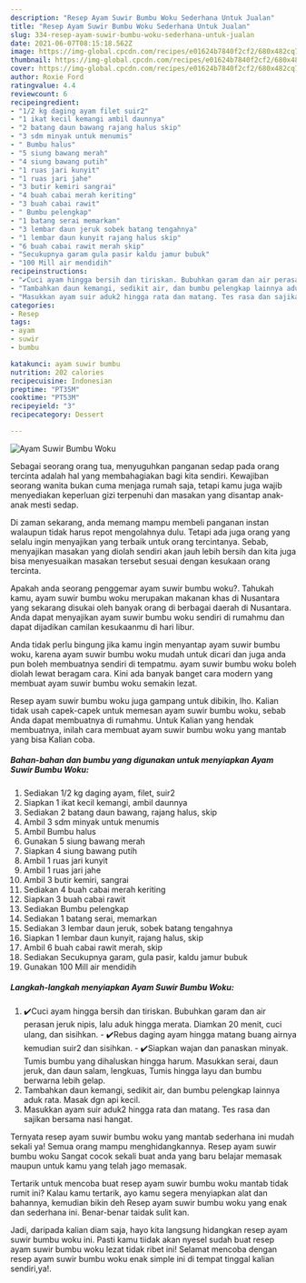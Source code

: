 ```yaml
---
description: "Resep Ayam Suwir Bumbu Woku Sederhana Untuk Jualan"
title: "Resep Ayam Suwir Bumbu Woku Sederhana Untuk Jualan"
slug: 334-resep-ayam-suwir-bumbu-woku-sederhana-untuk-jualan
date: 2021-06-07T08:15:18.562Z
image: https://img-global.cpcdn.com/recipes/e01624b7840f2cf2/680x482cq70/ayam-suwir-bumbu-woku-foto-resep-utama.jpg
thumbnail: https://img-global.cpcdn.com/recipes/e01624b7840f2cf2/680x482cq70/ayam-suwir-bumbu-woku-foto-resep-utama.jpg
cover: https://img-global.cpcdn.com/recipes/e01624b7840f2cf2/680x482cq70/ayam-suwir-bumbu-woku-foto-resep-utama.jpg
author: Roxie Ford
ratingvalue: 4.4
reviewcount: 6
recipeingredient:
- "1/2 kg daging ayam filet suir2"
- "1 ikat kecil kemangi ambil daunnya"
- "2 batang daun bawang rajang halus skip"
- "3 sdm minyak untuk menumis"
- " Bumbu halus"
- "5 siung bawang merah"
- "4 siung bawang putih"
- "1 ruas jari kunyit"
- "1 ruas jari jahe"
- "3 butir kemiri sangrai"
- "4 buah cabai merah keriting"
- "3 buah cabai rawit"
- " Bumbu pelengkap"
- "1 batang serai memarkan"
- "3 lembar daun jeruk sobek batang tengahnya"
- "1 lembar daun kunyit rajang halus skip"
- "6 buah cabai rawit merah skip"
- "Secukupnya garam gula pasir kaldu jamur bubuk"
- "100 Mill air mendidih"
recipeinstructions:
- "✔️Cuci ayam hingga bersih dan tiriskan. Bubuhkan garam dan air perasan jeruk nipis, lalu aduk hingga merata. Diamkan 20 menit, cuci ulang, dan sisihkan. ✔️Rebus daging ayam hingga matang buang airnya kemudian suir2 dan sisihkan. ✔️Siapkan wajan dan panaskan minyak. Tumis bumbu yang dihaluskan hingga harum. Masukkan serai, daun jeruk, dan daun salam, lengkuas, Tumis hingga layu dan bumbu berwarna lebih gelap."
- "Tambahkan daun kemangi, sedikit air, dan bumbu pelengkap lainnya aduk rata. Masak dgn api kecil."
- "Masukkan ayam suir aduk2 hingga rata dan matang. Tes rasa dan sajikan bersama nasi hangat."
categories:
- Resep
tags:
- ayam
- suwir
- bumbu

katakunci: ayam suwir bumbu 
nutrition: 202 calories
recipecuisine: Indonesian
preptime: "PT35M"
cooktime: "PT53M"
recipeyield: "3"
recipecategory: Dessert

---
```



![Ayam Suwir Bumbu Woku](https://img-global.cpcdn.com/recipes/e01624b7840f2cf2/680x482cq70/ayam-suwir-bumbu-woku-foto-resep-utama.jpg)

Sebagai seorang orang tua, menyuguhkan panganan sedap pada orang tercinta adalah hal yang membahagiakan bagi kita sendiri. Kewajiban seorang  wanita bukan cuma menjaga rumah saja, tetapi kamu juga wajib menyediakan keperluan gizi terpenuhi dan masakan yang disantap anak-anak mesti sedap.

Di zaman  sekarang, anda memang mampu membeli panganan instan walaupun tidak harus repot mengolahnya dulu. Tetapi ada juga orang yang selalu ingin menyajikan yang terbaik untuk orang tercintanya. Sebab, menyajikan masakan yang diolah sendiri akan jauh lebih bersih dan kita juga bisa menyesuaikan masakan tersebut sesuai dengan kesukaan orang tercinta. 



Apakah anda seorang penggemar ayam suwir bumbu woku?. Tahukah kamu, ayam suwir bumbu woku merupakan makanan khas di Nusantara yang sekarang disukai oleh banyak orang di berbagai daerah di Nusantara. Anda dapat menyajikan ayam suwir bumbu woku sendiri di rumahmu dan dapat dijadikan camilan kesukaanmu di hari libur.

Anda tidak perlu bingung jika kamu ingin menyantap ayam suwir bumbu woku, karena ayam suwir bumbu woku mudah untuk dicari dan juga anda pun boleh membuatnya sendiri di tempatmu. ayam suwir bumbu woku boleh diolah lewat beragam cara. Kini ada banyak banget cara modern yang membuat ayam suwir bumbu woku semakin lezat.

Resep ayam suwir bumbu woku juga gampang untuk dibikin, lho. Kalian tidak usah capek-capek untuk memesan ayam suwir bumbu woku, sebab Anda dapat membuatnya di rumahmu. Untuk Kalian yang hendak membuatnya, inilah cara membuat ayam suwir bumbu woku yang mantab yang bisa Kalian coba.

<!--inarticleads1-->

##### Bahan-bahan dan bumbu yang digunakan untuk menyiapkan Ayam Suwir Bumbu Woku:

1. Sediakan 1/2 kg daging ayam, filet, suir2
1. Siapkan 1 ikat kecil kemangi, ambil daunnya
1. Sediakan 2 batang daun bawang, rajang halus, skip
1. Ambil 3 sdm minyak untuk menumis
1. Ambil  Bumbu halus
1. Gunakan 5 siung bawang merah
1. Siapkan 4 siung bawang putih
1. Ambil 1 ruas jari kunyit
1. Ambil 1 ruas jari jahe
1. Ambil 3 butir kemiri, sangrai
1. Sediakan 4 buah cabai merah keriting
1. Siapkan 3 buah cabai rawit
1. Sediakan  Bumbu pelengkap
1. Sediakan 1 batang serai, memarkan
1. Sediakan 3 lembar daun jeruk, sobek batang tengahnya
1. Siapkan 1 lembar daun kunyit, rajang halus, skip
1. Ambil 6 buah cabai rawit merah, skip
1. Sediakan Secukupnya garam, gula pasir, kaldu jamur bubuk
1. Gunakan 100 Mill air mendidih




<!--inarticleads2-->

##### Langkah-langkah menyiapkan Ayam Suwir Bumbu Woku:

1. ✔️Cuci ayam hingga bersih dan tiriskan. Bubuhkan garam dan air perasan jeruk nipis, lalu aduk hingga merata. Diamkan 20 menit, cuci ulang, dan sisihkan. - ✔️Rebus daging ayam hingga matang buang airnya kemudian suir2 dan sisihkan. - ✔️Siapkan wajan dan panaskan minyak. Tumis bumbu yang dihaluskan hingga harum. Masukkan serai, daun jeruk, dan daun salam, lengkuas, Tumis hingga layu dan bumbu berwarna lebih gelap.
1. Tambahkan daun kemangi, sedikit air, dan bumbu pelengkap lainnya aduk rata. Masak dgn api kecil.
1. Masukkan ayam suir aduk2 hingga rata dan matang. Tes rasa dan sajikan bersama nasi hangat.




Ternyata resep ayam suwir bumbu woku yang mantab sederhana ini mudah sekali ya! Semua orang mampu menghidangkannya. Resep ayam suwir bumbu woku Sangat cocok sekali buat anda yang baru belajar memasak maupun untuk kamu yang telah jago memasak.

Tertarik untuk mencoba buat resep ayam suwir bumbu woku mantab tidak rumit ini? Kalau kamu tertarik, ayo kamu segera menyiapkan alat dan bahannya, kemudian bikin deh Resep ayam suwir bumbu woku yang enak dan sederhana ini. Benar-benar taidak sulit kan. 

Jadi, daripada kalian diam saja, hayo kita langsung hidangkan resep ayam suwir bumbu woku ini. Pasti kamu tiidak akan nyesel sudah buat resep ayam suwir bumbu woku lezat tidak ribet ini! Selamat mencoba dengan resep ayam suwir bumbu woku enak simple ini di tempat tinggal kalian sendiri,ya!.

